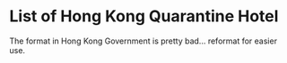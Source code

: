 # List of Hong Kong Quarantine Hotel 

The format in Hong Kong Government is pretty bad... reformat for easier use.
